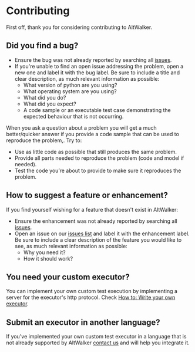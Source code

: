 # Contributing

First off, thank you for considering contributing to AltWalker.

## Did you find a bug?

* Ensure the bug was not already reported by searching all [issues](https://gitlab.com/altom/altwalker/altwalker/issues).
* If you're unable to find an open issue addressing the problem, open a new one and label it with the bug label. Be sure to include a title and clear description, as much relevant information as possible:
    * What version of python are you using?
    * What operating system are you using?
    * What did you do?
    * What did you expect?
    * A code sample or an executable test case demonstrating the expected behaviour that is not occurring.

When you ask a question about a problem you will get a much better/quicker answer if you provide a code sample that can be used to reproduce the problem,. Try to:

* Use as little code as possible that still produces the same problem.
* Provide all parts needed to reproduce the problem (code and model if needed).
* Test the code you’re about to provide to make sure it reproduces the problem.

## How to suggest a feature or enhancement?

If you find yourself wishing for a feature that doesn't exist in AltWalker:

* Ensure the enhancement was not already reported by searching all [issues](https://gitlab.com/altom/altwalker/altwalker/issues).
* Open an issue on our [issues list](https://gitlab.com/altom/altwalker/altwalker/issues) and label it with the enhancement label. Be sure to include a clear description of the feature you would like to see, as much relevant information as possible:
    * Why you need it?
    * How it should work?

## You need your custom executor?

You can implement your own custom test execution by implementing a server for the executor's http protocol. Check [How to: Write your own executor](https://altom.gitlab.io/altwalker/altwalker/how-tos/custom-executor.html).

## Submit an executor in another language?

If you've implemented your own custom test executor in a language that is not already supported by AltWalker [contact us](mailto:altwalker@altom.com) and will help you integrate it.
